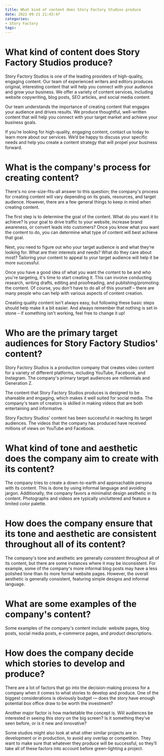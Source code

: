 ```yaml
---
title: What kind of content does Story Factory Studios produce
date: 2022-09-21 21:43:47
categories:
- Story Factory
tags:
---
```



#  What kind of content does Story Factory Studios produce?

Story Factory Studios is one of the leading providers of high-quality, engaging content. Our team of experienced writers and editors produces original, interesting content that will help you connect with your audience and grow your business. We offer a variety of content services, including website copywriting, blog posts, SEO articles, and social media content.

Our team understands the importance of creating content that engages your audience and drives results. We produce thoughtful, well-written content that will help you connect with your target market and achieve your business goals.

If you’re looking for high-quality, engaging content, contact us today to learn more about our services. We’d be happy to discuss your specific needs and help you create a content strategy that will propel your business forward.

#  What is the company's process for creating content?

There's no one-size-fits-all answer to this question; the company's process for creating content will vary depending on its goals, resources, and target audience. However, there are a few general things to keep in mind when creating content.

The first step is to determine the goal of the content. What do you want it to achieve? Is your goal to drive traffic to your website, increase brand awareness, or convert leads into customers? Once you know what you want the content to do, you can determine what type of content will best achieve that goal.

Next, you need to figure out who your target audience is and what they're looking for. What are their interests and needs? What do they care about most? Tailoring your content to appeal to your target audience will help it be more successful.

Once you have a good idea of what you want the content to be and who you're targeting, it's time to start creating it. This can involve conducting research, writing drafts, editing and proofreading, and publishing/promoting the content. Of course, you don't have to do all of this yourself – there are many people who can help with various aspects of content creation.

Creating quality content isn't always easy, but following these basic steps should help make it a bit easier. And always remember that nothing is set in stone – if something isn't working, feel free to change it up!

#  Who are the primary target audiences for Story Factory Studios' content?

Story Factory Studios is a production company that creates video content for a variety of different platforms, including YouTube, Facebook, and Instagram. The company's primary target audiences are millennials and Generation Z.

The content that Story Factory Studios produces is designed to be shareable and engaging, which makes it well suited for social media. The company's team of creators is skilled in making videos that are both entertaining and informative.

Story Factory Studios' content has been successful in reaching its target audiences. The videos that the company has produced have received millions of views on YouTube and Facebook.

#  What kind of tone and aesthetic does the company aim to create with its content?

The company tries to create a down-to-earth and approachable persona with its content. This is done by using informal language and avoiding jargon. Additionally, the company favors a minimalist design aesthetic in its content. Photographs and videos are typically uncluttered and feature a limited color palette.

# How does the company ensure that its tone and aesthetic are consistent throughout all of its content?

The company's tone and aesthetic are generally consistent throughout all of its content, but there are some instances where it may be inconsistent. For example, some of the company's more informal blog posts may have a less polished tone than its more formal website pages. However, the overall aesthetic is generally consistent, featuring simple designs and informal language.

# What are some examples of the company's content?

Some examples of the company's content include: website pages, blog posts, social media posts, e-commerce pages, and product descriptions.

#  How does the company decide which stories to develop and produce?

There are a lot of factors that go into the decision-making process for a company when it comes to what stories to develop and produce. One of the biggest considerations is obviously budget — does the story have enough potential box office draw to be worth the investment?

Another major factor is how marketable the concept is. Will audiences be interested in seeing this story on the big screen? Is it something they’ve seen before, or is it new and innovative?

Some studios might also look at what other similar projects are in development or in production, to avoid any overlap or competition. They want to make sure that whatever they produce will be successful, so they’ll take all of these factors into account before green-lighting a project.